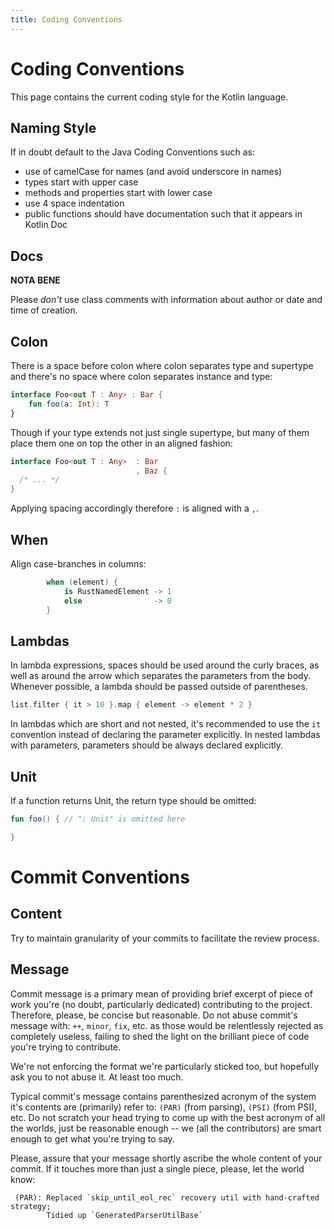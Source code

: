 ```yaml
---
title: Coding Conventions
---
```


# Coding Conventions

This page contains the current coding style for the Kotlin language.

## Naming Style
If in doubt default to the Java Coding Conventions such as:

* use of camelCase for names (and avoid underscore in names)
* types start with upper case
* methods and properties start with lower case
* use 4 space indentation
* public functions should have documentation such that it appears in Kotlin Doc

## Docs

**NOTA BENE**

Please *don't* use class comments with information about author or date and time of creation.

## Colon

There is a space before colon where colon separates type and supertype and there's no space where colon separates instance and type:

``` kotlin
interface Foo<out T : Any> : Bar {
    fun foo(a: Int): T
}
```

Though if your type extends not just single supertype, but many of them place them one on top the other in an aligned fashion:

``` kotlin
interface Foo<out T : Any>  : Bar
                            , Baz {
  /* ... */
}
```

Applying spacing accordingly therefore `:` is aligned with a `,`.

## When

Align case-branches in columns:

``` kotlin
        when (element) {
            is RustNamedElement -> 1
            else                -> 0
        }
```

## Lambdas

In lambda expressions, spaces should be used around the curly braces, as well as around the arrow which separates the parameters
from the body. Whenever possible, a lambda should be passed outside of parentheses.

``` kotlin
list.filter { it > 10 }.map { element -> element * 2 }
```

In lambdas which are short and not nested, it's recommended to use the `it` convention instead of declaring the parameter
explicitly. In nested lambdas with parameters, parameters should be always declared explicitly.

## Unit

If a function returns Unit, the return type should be omitted:

``` kotlin
fun foo() { // ": Unit" is omitted here

}
```


# Commit Conventions

## Content

Try to maintain granularity of your commits to facilitate the review process. 

## Message

Commit message is a primary mean of providing brief excerpt of piece of work you're (no doubt, particularly dedicated) contributing to the project.
Therefore, please, be concise but reasonable. Do not abuse commit's message with: `++`, `minor`, `fix`, etc. as those would be relentlessly rejected as completely useless,
 failing to shed the light on the brilliant piece of code you're trying to contribute.
  
  We're not enforcing the format we're particularly sticked too, but hopefully ask you to not abuse it. At least too much.
   
   Typical commit's message contains parenthesized acronym of the system it's contents are (primarily) refer to: `(PAR)` (from parsing), `(PSI)` (from PSI), etc.
   Do not scratch your head trying to come up with the best acronym of all the worlds, just be reasonable enough -- we (all the contributors) are smart enough to get what you're trying to say.
   
   Please, assure that your message shortly ascribe the whole content of your commit. If it touches more than just a single piece, please, let the world know:
   
   ```
    (PAR): Replaced `skip_until_eol_rec` recovery util with hand-crafted strategy;
           Tidied up `GeneratedParserUtilBase`
   ```